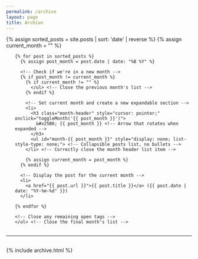 ```yaml
---
permalink: /archive
layout: page
title: Archive
---
```


<div class="post">

  {% assign sorted_posts = site.posts | sort: 'date' | reverse %}
  {% assign current_month = "" %}

  <ul style="list-style-type: none;"> <!-- Remove bullets for the months -->

    {% for post in sorted_posts %}
      {% assign post_month = post.date | date: "%B %Y" %}

      <!-- Check if we're in a new month -->
      {% if post_month != current_month %}
        {% if current_month != "" %}
          </ul> <!-- Close the previous month's list -->
        {% endif %}
        
        <!-- Set current month and create a new expandable section -->
        <li>
          <h3 class="month-header" style="cursor: pointer;" onclick="toggleMonth('{{ post_month }}')">
            &#x25B6; {{ post_month }} <!-- Arrow that rotates when expanded -->
          </h3>
          <ul id="month-{{ post_month }}" style="display: none; list-style-type: none;"> <!-- Collapsible posts list, no bullets -->
        </li> <!-- Correctly close the month header list item -->

        {% assign current_month = post_month %}
      {% endif %}

      <!-- Display the post for the current month -->
      <li>
        <a href="{{ post.url }}">{{ post.title }}</a> ({{ post.date | date: "%Y-%m-%d" }})
      </li>

    {% endfor %}

    <!-- Close any remaining open tags -->
    </ul> <!-- Close the final month's list -->
  </ul> <!-- Close the outer <ul> -->
</div>

<!-- Add some JavaScript to handle the collapsing/expanding functionality -->
<script>
  function toggleMonth(month) {
    var list = document.getElementById('month-' + month);
    var header = document.querySelector('h3.month-header[onclick="toggleMonth(\'' + month + '\')"]');
    
    if (list.style.display === "none") {
      list.style.display = "block";
      header.innerHTML = "&#x25BC; " + month; // Change to downward arrow
    } else {
      list.style.display = "none";
      header.innerHTML = "&#x25B6; " + month; // Change to right arrow
    }
  }
</script>

<!-- Include the tag archive -->
<hr style="margin-top: 30px; margin-bottom: 30px;">
{% include archive.html %}
